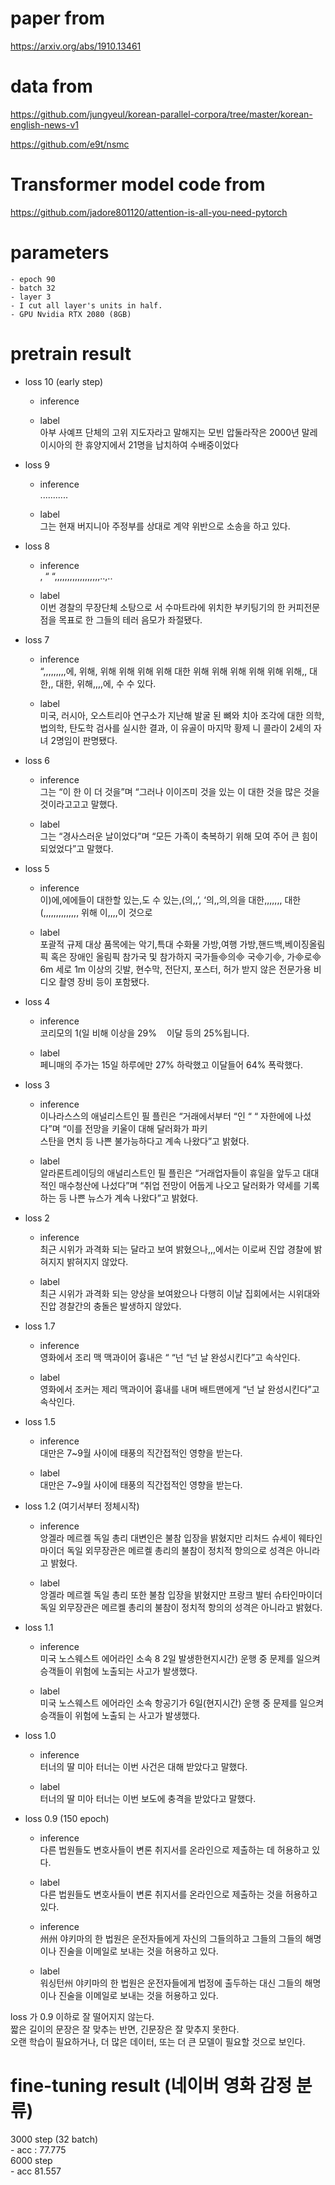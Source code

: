 # paper from    
https://arxiv.org/abs/1910.13461   

# data from 
https://github.com/jungyeul/korean-parallel-corpora/tree/master/korean-english-news-v1   

https://github.com/e9t/nsmc   

# Transformer model code from 
https://github.com/jadore801120/attention-is-all-you-need-pytorch

# parameters   
    - epoch 90   
    - batch 32   
    - layer 3   
    - I cut all layer's units in half.
    - GPU Nvidia RTX 2080 (8GB)
 
# pretrain result 
- loss 10 (early step)   
    - inference   
    <bos><bos><bos><bos><bos><bos><bos><bos><bos><bos><bos><bos><bos><bos><bos><bos><bos><bos><bos><bos><bos><bos><bos><bos><bos><bos><bos><bos><bos><bos><bos><bos><bos><bos><bos><bos><bos><bos><bos><bos><bos><bos><bos><bos><bos><bos><bos><bos><bos><bos><bos><bos><bos><bos><bos><bos><bos><bos><bos><bos><bos><bos><bos><bos><bos><bos><bos><bos><bos><bos><bos><bos><bos><bos><bos><bos>
    
    - label    
    아부 사예프 단체의 고위 지도자라고 말해지는 모빈 압둘라작은 2000년 말레이시아의 한 휴양지에서 21명을 납치하여 수배중이었다   

- loss 9   
    - inference       
    ...........<bos>
    
    - label    
    그는 현재 버지니아 주정부를 상대로 계약 위반으로 소송을 하고 있다.

- loss 8   
    - inference    
    , “ “,,,,,,,,,,,,,,,,,,..,..<bos>
    
    - label    
    이번 경찰의 무장단체 소탕으로 서 수마트라에 위치한 부키팅기의 한 커피전문점을 목표로 한 그들의 테러 음모가 좌절됐다.   
    
- loss 7   
    - inference    
     “,,,,,,,,,에, 위해, 위해 위해 위해 위해 대한 위해 위해 위해 위해 위해 위해,, 대한,, 대한, 위해,,,,에, 수 수 있다.   <bos>   

    - label    
    미국, 러시아, 오스트리아 연구소가 지난해 발굴 된 뼈와 치아 조각에 대한 의학, 법의학, 탄도학 검사를 실시한 결과, 이 유골이 마지막 황제 니
콜라이 2세의 자녀 2명임이 판명됐다.   

- loss 6    
    - inference     
    그는 “이 한 이 더 것을”며 “그러나 이이즈미 것을 있는 이 대한 것을 많은 것을 것이라고고고 말했다.<bos>   
    
    - label     
    그는 “경사스러운 날이었다”며 “모든 가족이 축복하기 위해 모여 주어 큰 힘이 되었었다”고 말했다.    

- loss 5    
    - inference     
    이)에,에에들이 대한할 있는,도 수 있는<eos>,(의,<eos>,’, ‘의,,의,의을 대한,,,,,,, 대한(,,,,,,,,,,,,,, 위해 이,,,,이 것으로 <bos>   

    - label    
    포괄적 규제 대상 품목에는 악기,특대 수화물 가방,여행 가방,핸드백,베이징올림픽 혹은 장애인 올림픽 참가국 및 참가하지 국가들의 국기, 가로 6m 세로 1m 이상의 깃발, 현수막, 전단지, 포스터, 허가 받지 않은 전문가용 비디오 촬영 장비 등이 포함됐다.    

- loss 4    
    - inference     
    코리모의 1(일 비해 이상을 29%     이달 등의 25%됩니다.<bos>   
    
    - label     
    페니매의 주가는 15일 하루에만 27% 하락했고 이달들어 64% 폭락했다.    

- loss 3    
    - inference    
    이나라스스의 애널리스트인 필 플린은 “거래에서부터 “인 “ “ 자한에에 나섰다”며 “이를 전망을 키울이 대해 달러화가 파키    
스탄을 면치 등 나쁜 불가능하다고 계속 나왔다”고 밝혔다. <bos>    
    
    - label     
    알라론트레이딩의 애널리스트인 필 플린은 “거래업자들이 휴일을 앞두고 대대적인 매수청산에 나섰다”며 “취업 전망이 어둡게
나오고 달러화가 약세를 기록하는 등 나쁜 뉴스가 계속 나왔다”고 밝혔다.    

- loss 2
    - inference    
    최근 시위가 과격화 되는 달라고 보여 밝혔으나,,,에서는 이로써 진압 경찰에 밝혀지지 밝혀지지 않았다.<bos>    

    - label      
    최근 시위가 과격화 되는 양상을 보여왔으나 다행히 이날 집회에서는 시위대와 진압 경찰간의 충돌은 발생하지 않았다. 

- loss 1.7   
    - inference   
    영화에서 조리 맥 맥과이어 흉내은 “ “넌 “넌 날 완성시킨다”고 속삭인다.<bos>    
    
    - label   
    영화에서 조커는 제리 맥과이어 흉내를 내며 배트맨에게 “넌 날 완성시킨다”고 속삭인다.   

- loss 1.5
    - inference   
    대만은 7~9월 사이에 태풍의 직간접적인 영향을 받는다.<bos>     
    
    - label   
    대만은 7~9월 사이에 태풍의 직간접적인 영향을 받는다.   

- loss 1.2  (여기서부터 정체시작)
    - inference   
    앙겔라 메르켈 독일 총리 대변인은 불참 입장을 밝혔지만 리처드 슈세이 웨타인마이더 독일 외무장관은 메르켈 총리의 불참이 정치적 항의으로 성격은 아니라고 밝혔다.<bos>      
    
    - label   
    앙겔라 메르켈 독일 총리 또한 불참 입장을 밝혔지만 프랑크 발터 슈타인마이더 독일 외무장관은 메르켈 총리의 불참이 정치적 항의의 성격은 아니라고 밝혔다.   
    
- loss 1.1 
    - inference   
    미국 노스웨스트 에어라인 소속 8 2일 발생한현지시간) 운행 중 문제를 일으켜 승객들이 위험에 노출되는 사고가 발생했다.   
    
    - label   
    미국 노스웨스트 에어라인 소속 항공기가 6일(현지시간) 운행 중 문제를 일으켜 승객들이 위험에 노출되 는 사고가 발생했다.   
    
- loss 1.0    
    - inference    
    터너의 딸 미아 터너는 이번 사건은 대해 받았다고 말했다.   

    - label   
    터너의 딸 미아 터너는 이번 보도에 충격을 받았다고 말했다.   
    
- loss 0.9 (150 epoch)   
    - inference   
    다른 법원들도 변호사들이 변론 취지서를 온라인으로 제출하는 데 허용하고 있다.   

    - label   
    다른 법원들도 변호사들이 변론 취지서를 온라인으로 제출하는 것을 허용하고 있다.   
 
    - inference   
    州州 야키마의 한 법원은 운전자들에게 자신의 그들의하고 그들의 그들의 해명이나 진술을 이메일로 보내는 것을 허용하고 있다.   

    - label   
    워싱턴州 야키마의 한 법원은 운전자들에게 법정에 출두하는 대신 그들의 해명이나 진술을 이메일로 보내는 것을 허용하고 있다.   
    
    
loss 가 0.9 이하로 잘 떨어지지 않는다.   
짧은 길이의 문장은 잘 맞추는 반면, 긴문장은 잘 맞추지 못한다.    
오랜 학습이 필요하거나, 더 많은 데이터, 또는 더 큰 모델이 필요할 것으로 보인다.   


# fine-tuning result (네이버 영화 감정 분류)    
3000 step (32 batch)   
    - acc : 77.775   
6000 step    
    - acc 81.557   
